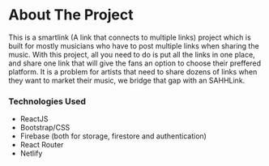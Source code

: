 # About The Project

This is a smartlink (A link that connects to multiple links) project which is built for mostly musicians who have to post multiple links when sharing the music. With this project, all you need to do is put all the links in one place, and share one link that will give the fans an option to choose their preffered platform. It is a problem for artists that need to share dozens of links when they want to market their music, we bridge that gap with an SAHHLink.

### Technologies Used

- ReactJS
- Bootstrap/CSS
- Firebase (both for storage, firestore and authentication)
- React Router
- Netlify

